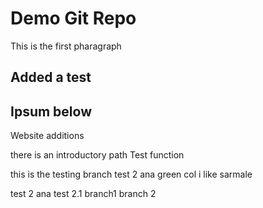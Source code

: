 # Demo Git Repo 

This is the first pharagraph 
## Added a test

## Ipsum below 
Website additions

there is an introductory path 
Test function

this is the testing branch
test 2
ana
green col
i like sarmale

test 2 
ana test 2.1
branch1
branch 2